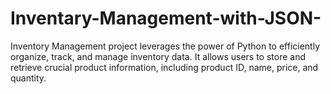 # Inventary-Management-with-JSON-
Inventory Management project leverages the power of Python to efficiently organize, track, and manage inventory data. It allows users to store and retrieve crucial product information, including product ID, name, price, and quantity. 
